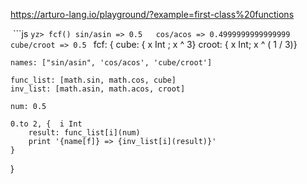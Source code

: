 https://arturo-lang.io/playground/?example=first-class%20functions

 ```js
`yz> fcf()
sin/asin => 0.5  
cos/acos => 0.4999999999999999  
cube/croot => 0.5
`
fcf: {
    cube: { x Int ; x ^ 3}
    croot: { x Int; x ^ ( 1 / 3)}
    
    names: ["sin/asin", 'cos/acos', 'cube/croot']
    
    func_list: [math.sin, math.cos, cube]
    inv_list: [math.asin, math.acos, croot]
    
    num: 0.5
    
    0.to 2, {  i Int
        result: func_list[i](num)
        print '{name[f]} => {inv_list[i](result)}'
    }
}
```